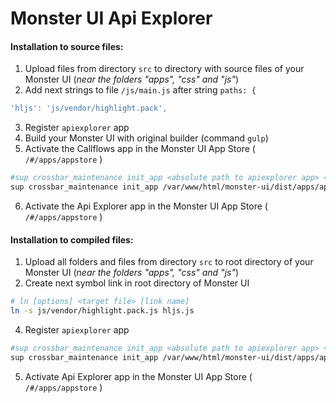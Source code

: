 # Monster UI Api Explorer

#### Installation to source files:
1. Upload files from directory `src` to directory with source files of your Monster UI (*near the folders "apps", "css" and "js"*)
2. Add next strings to file `/js/main.js` after string `paths: {`
``` javascript
'hljs': 'js/vendor/highlight.pack',
```
3. Register `apiexplorer` app
4. Build your Monster UI with original builder (command `gulp`)
5. Activate the Callflows app in the Monster UI App Store ( `/#/apps/appstore` )
```bash
#sup crossbar_maintenance init_app <absolute path to apiexplorer app> <your api base url>
sup crossbar_maintenance init_app /var/www/html/monster-ui/dist/apps/apiexplorer https://site.com:8443/v2/ 
```
6. Activate the Api Explorer app in the Monster UI App Store ( `/#/apps/appstore` )

#### Installation to compiled files:
1. Upload all folders and files from directory `src` to root directory of your Monster UI (*near the folders "apps", "css" and "js"*)
2. Create next symbol link in root directory of Monster UI
```bash
# ln [options] <target file> [link name]
ln -s js/vendor/highlight.pack.js hljs.js
```
4. Register `apiexplorer` app
```bash
#sup crossbar_maintenance init_app <absolute path to apiexplorer app> <your api base url>
sup crossbar_maintenance init_app /var/www/html/monster-ui/dist/apps/apiexplorer https://site.com:8443/v2/ 
```
5. Activate Api Explorer app in the Monster UI App Store ( `/#/apps/appstore` )
